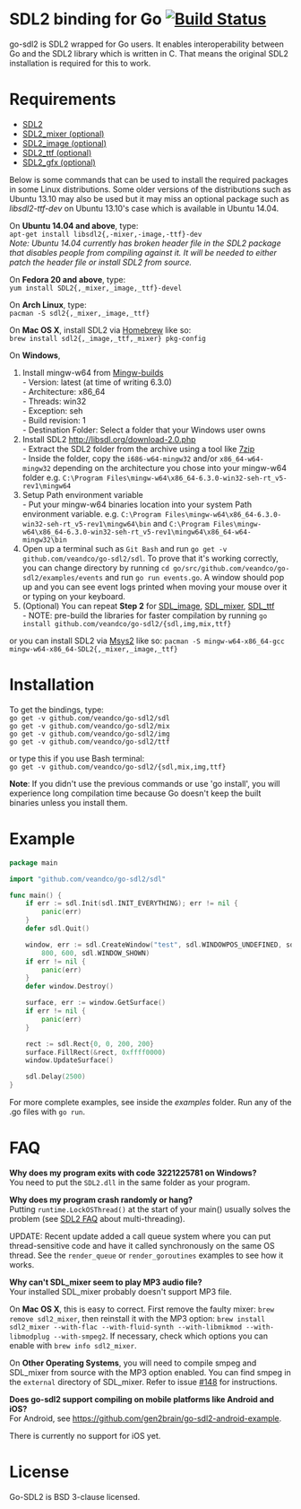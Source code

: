 SDL2 binding for Go [![Build Status](https://travis-ci.org/veandco/go-sdl2.svg?branch=master)](https://travis-ci.org/veandco/go-sdl2)
===================
go-sdl2 is SDL2 wrapped for Go users. It enables interoperability between Go and the SDL2 library which is written in C. That means the original SDL2 installation is required for this to work.

Requirements
============
* [SDL2](http://libsdl.org/download-2.0.php)
* [SDL2_mixer (optional)](http://www.libsdl.org/projects/SDL_mixer/)
* [SDL2_image (optional)](http://www.libsdl.org/projects/SDL_image/)
* [SDL2_ttf (optional)](http://www.libsdl.org/projects/SDL_ttf/)
* [SDL2_gfx (optional)](http://www.ferzkopp.net/wordpress/2016/01/02/sdl_gfx-sdl2_gfx/)

Below is some commands that can be used to install the required packages in
some Linux distributions. Some older versions of the distributions such as
Ubuntu 13.10 may also be used but it may miss an optional package such as
_libsdl2-ttf-dev_ on Ubuntu 13.10's case which is available in Ubuntu 14.04.

On __Ubuntu 14.04 and above__, type:  
`apt-get install libsdl2{,-mixer,-image,-ttf}-dev`  
_Note: Ubuntu 14.04 currently has broken header file in the SDL2 package that disables people from compiling against it. It will be needed to either patch the header file or install SDL2 from source._

On __Fedora 20 and above__, type:  
`yum install SDL2{,_mixer,_image,_ttf}-devel`

On __Arch Linux__, type:  
`pacman -S sdl2{,_mixer,_image,_ttf}`

On __Mac OS X__, install SDL2 via [Homebrew](http://brew.sh) like so:  
`brew install sdl2{,_image,_ttf,_mixer} pkg-config`

On __Windows__,  
1. Install mingw-w64 from [Mingw-builds](http://mingw-w64.org/doku.php/download/mingw-builds)  
        - Version: latest (at time of writing 6.3.0)  
        - Architecture: x86_64  
        - Threads: win32  
        - Exception: seh  
        - Build revision: 1  
        - Destination Folder: Select a folder that your Windows user owns  
2. Install SDL2 http://libsdl.org/download-2.0.php  
        - Extract the SDL2 folder from the archive using a tool like [7zip](http://7-zip.org)  
        - Inside the folder, copy the `i686-w64-mingw32` and/or `x86_64-w64-mingw32` depending on the architecture you chose into your mingw-w64 folder e.g. `C:\Program Files\mingw-w64\x86_64-6.3.0-win32-seh-rt_v5-rev1\mingw64`  
3. Setup Path environment variable  
        - Put your mingw-w64 binaries location into your system Path environment variable. e.g. `C:\Program Files\mingw-w64\x86_64-6.3.0-win32-seh-rt_v5-rev1\mingw64\bin` and `C:\Program Files\mingw-w64\x86_64-6.3.0-win32-seh-rt_v5-rev1\mingw64\x86_64-w64-mingw32\bin`  
4. Open up a terminal such as `Git Bash` and run `go get -v github.com/veandco/go-sdl2/sdl`. To prove that it's working correctly, you can change directory by running `cd go/src/github.com/veandco/go-sdl2/examples/events` and run `go run events.go`. A window should pop up and you can see event logs printed when moving your mouse over it or typing on your keyboard.  
5. (Optional) You can repeat __Step 2__ for [SDL_image](https://www.libsdl.org/projects/SDL_image), [SDL_mixer](https://www.libsdl.org/projects/SDL_mixer), [SDL_ttf](https://www.libsdl.org/projects/SDL_ttf)  
        - NOTE: pre-build the libraries for faster compilation by running `go install github.com/veandco/go-sdl2/{sdl,img,mix,ttf}`  

or you can install SDL2 via [Msys2](https://msys2.github.io) like so:
`pacman -S mingw-w64-x86_64-gcc mingw-w64-x86_64-SDL2{,_mixer,_image,_ttf}`


Installation
============
To get the bindings, type:  
`go get -v github.com/veandco/go-sdl2/sdl`  
`go get -v github.com/veandco/go-sdl2/mix`  
`go get -v github.com/veandco/go-sdl2/img`  
`go get -v github.com/veandco/go-sdl2/ttf`

or type this if you use Bash terminal:  
`go get -v github.com/veandco/go-sdl2/{sdl,mix,img,ttf}`

__Note__: If you didn't use the previous commands or use 'go install', you will experience long
compilation time because Go doesn't keep the built binaries unless you install them.

Example
=======
```go
package main

import "github.com/veandco/go-sdl2/sdl"

func main() {
	if err := sdl.Init(sdl.INIT_EVERYTHING); err != nil {
		panic(err)
	}
	defer sdl.Quit()

	window, err := sdl.CreateWindow("test", sdl.WINDOWPOS_UNDEFINED, sdl.WINDOWPOS_UNDEFINED,
		800, 600, sdl.WINDOW_SHOWN)
	if err != nil {
		panic(err)
	}
	defer window.Destroy()

	surface, err := window.GetSurface()
	if err != nil {
		panic(err)
	}

	rect := sdl.Rect{0, 0, 200, 200}
	surface.FillRect(&rect, 0xffff0000)
	window.UpdateSurface()

	sdl.Delay(2500)
}
```



For more complete examples, see inside the _examples_ folder. Run any of the .go files with `go run`.

FAQ
===
__Why does my program exits with code 3221225781 on Windows?__  
You need to put the `SDL2.dll` in the same folder as your program.

__Why does my program crash randomly or hang?__  
Putting `runtime.LockOSThread()` at the start of your main() usually solves the problem (see [SDL2 FAQ](https://wiki.libsdl.org/FAQDevelopment) about multi-threading).

UPDATE: Recent update added a call queue system where you can put thread-sensitive code and have it called synchronously on the same OS thread. See the `render_queue` or `render_goroutines` examples to see how it works.

__Why can't SDL_mixer seem to play MP3 audio file?__  
Your installed SDL_mixer probably doesn't support MP3 file.

On __Mac OS X__, this is easy to correct. First remove the faulty mixer: `brew remove sdl2_mixer`, then reinstall it with the MP3 option: `brew install sdl2_mixer --with-flac --with-fluid-synth --with-libmikmod --with-libmodplug --with-smpeg2`. If necessary, check which options you can enable with `brew info sdl2_mixer`.

On __Other Operating Systems__, you will need to compile smpeg and SDL_mixer from source with the MP3 option enabled. You can find smpeg in the `external` directory of SDL_mixer. Refer to issue [#148](https://github.com/veandco/go-sdl2/issues/148) for instructions.

__Does go-sdl2 support compiling on mobile platforms like Android and iOS?__  
For Android, see https://github.com/gen2brain/go-sdl2-android-example.

There is currently no support for iOS yet.

License
=======
Go-SDL2 is BSD 3-clause licensed.
